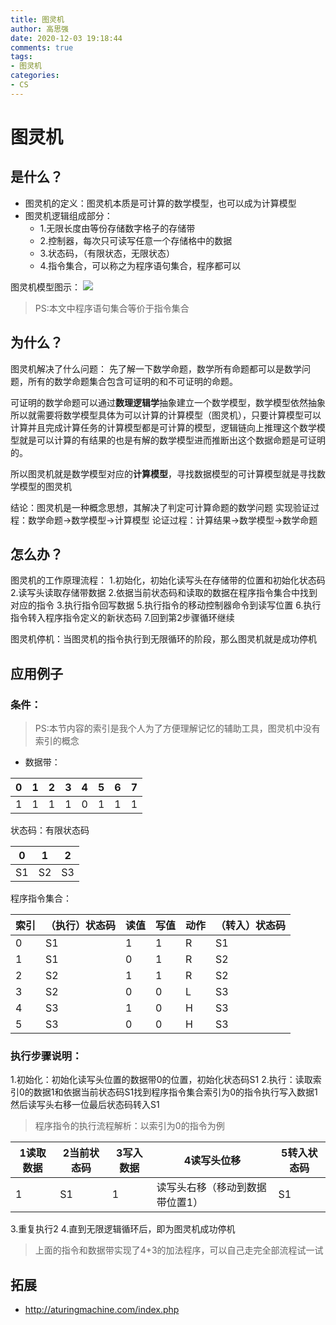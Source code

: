 ```yaml
---
title: 图灵机
author: 高思强
date: 2020-12-03 19:18:44
comments: true
tags:
- 图灵机
categories:
- CS
---
```


# 图灵机

## 是什么？
- 图灵机的定义：图灵机本质是可计算的数学模型，也可以成为计算模型
- 图灵机逻辑组成部分：
	- 1.无限长度由等份存储数字格子的存储带
	- 2.控制器，每次只可读写任意一个存储格中的数据
	- 3.状态码，（有限状态，无限状态）
	- 4.指令集合，可以称之为程序语句集合，程序都可以

图灵机模型图示：
![](https://img-blog.csdnimg.cn/img_convert/176866bae9f7a29d24fd73792ec04a8f.png)

> PS:本文中程序语句集合等价于指令集合

## 为什么？
图灵机解决了什么问题：
先了解一下数学命题，数学所有命题都可以是数学问题，所有的数学命题集合包含可证明的和不可证明的命题。

可证明的数学命题可以通过**数理逻辑学**抽象建立一个数学模型，数学模型依然抽象所以就需要将数学模型具体为可以计算的计算模型（图灵机），只要计算模型可以计算并且完成计算任务的计算模型都是可计算的模型，逻辑链向上推理这个数学模型就是可以计算的有结果的也是有解的数学模型进而推断出这个数据命题是可证明的。

所以图灵机就是数学模型对应的**计算模型**，寻找数据模型的可计算模型就是寻找数学模型的图灵机

结论：图灵机是一种概念思想，其解决了判定可计算命题的数学问题
实现验证过程：数学命题->数学模型->计算模型
论证过程：计算结果->数学模型->数学命题

## 怎么办？
图灵机的工作原理流程：
1.初始化，初始化读写头在存储带的位置和初始化状态码
2.读写头读取存储带数据
2.依据当前状态码和读取的数据在程序指令集合中找到对应的指令
3.执行指令回写数据
5.执行指令的移动控制器命令到读写位置
6.执行指令转入程序指令定义的新状态码
7.回到第2步骤循环继续

图灵机停机：当图灵机的指令执行到无限循环的阶段，那么图灵机就是成功停机

## 应用例子
### 条件：

> PS:本节内容的索引是我个人为了方便理解记忆的辅助工具，图灵机中没有索引的概念

- 数据带：

| 0 | 1 | 2 | 3 | 4 | 5 | 6 | 7 | 
|---|---|---|---|---|---|---|---|
| 1 | 1 | 1 | 1 | 0 | 1 | 1 | 1 |

状态码：有限状态码

| 0 | 1 | 2 |
|---|---|---|
| S1 | S2 | S3 |

程序指令集合：


| 索引 | （执行）状态码 | 读值 | 写值 | 动作 | （转入）状态码 |
| :-- | :-- | :-- | :-- | :-- | :-- |
| 0 | S1 | 1 | 1 | R | S1 |
| 1 | S1 | 0 | 1 | R | S2 |
| 2 | S2 | 1 | 1 | R | S2 |
| 3 | S2 | 0 | 0 | L | S3 |
| 4 | S3 | 1 | 0 | H | S3 |
| 5 | S3 | 0 | 0 | H | S3 |

### 执行步骤说明：

1.初始化：初始化读写头位置的数据带0的位置，初始化状态码S1
2.执行：读取索引0的数据1和依据当前状态码S1找到程序指令集合索引为0的指令执行写入数据1然后读写头右移一位最后状态码转入S1
> 程序指令的执行流程解析：以索引为0的指令为例
> 
 1读取数据 | 2当前状态码 | 3写入数据 | 4读写头位移 | 5转入状态码
---|---|---|---|---
 1 | S1 | 1 | 读写头右移（移动到数据带位置1） | S1
 
 3.重复执行2
 4.直到无限逻辑循环后，即为图灵机成功停机

> 上面的指令和数据带实现了4+3的加法程序，可以自己走完全部流程试一试

## 拓展
- http://aturingmachine.com/index.php